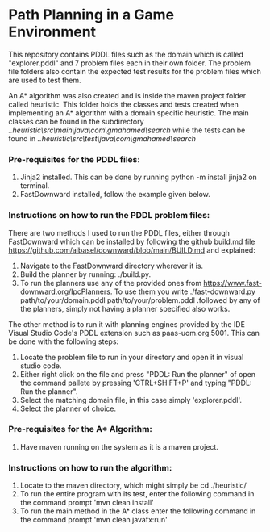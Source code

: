 # Path Planning in a Game Environment 

This repository contains PDDL files such as the domain which is called "explorer.pddl" and 7 problem files each in their own folder. The problem file folders also contain the expected test results for the problem files which are used to test them.

An A* algorithm was also created and is inside the maven project folder called heuristic. This folder holds the classes and tests created when implementing an A* algorithm with a domain specific heuristic. The main classes can be found in the subdirectory *..heuristic\src\main\java\com\gmahamed\search* while the tests can be found in *..heuristic\src\test\java\com\gmahamed\search*

### Pre-requisites for the PDDL files:
1) Jinja2 installed. This can be done by running python -m install jinja2 on terminal.
2) FastDownward installed, follow the example given below.

### Instructions on how to run the PDDL problem files:
There are two methods I used to run the PDDL files, either through FastDownward which can be installed by following the github build.md file https://github.com/aibasel/downward/blob/main/BUILD.md and explained:
1) Navigate to the FastDownward directory wherever it is.
2) Build the planner by running: ./build.py.
3) To run the planners use any of the provided ones from https://www.fast-downward.org/IpcPlanners. To use them you write ./fast-downward.py path/to/your/domain.pddl path/to/your/problem.pddl .followed by any of the planners, simply not having a planner specified also works.

The other method is to run it with planning engines provided by the IDE Visual Studio Code's PDDL extension such as paas-uom.org:5001. This can be done with the following steps:
1) Locate the problem file to run in your directory and open it in visual studio code.
2) Either right click on the file and press "PDDL: Run the planner" of open the command pallete by pressing 'CTRL+SHIFT+P' and typing "PDDL: Run the planner".
3) Select the matching domain file, in this case simply 'explorer.pddl'.
4) Select the planner of choice.

### Pre-requisites for the A* Algorithm:
1) Have maven running on the system as it is a maven project.

### Instructions on how to run the algorithm:
1) Locate to the maven directory, which might simply be cd ./heuristic/
2) To run the entire program with its test, enter the following command in the command prompt 'mvn clean install'
3) To run the main method in the A* class enter the following command in the command prompt 'mvn clean javafx:run'


